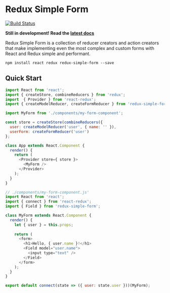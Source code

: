 # Redux Simple Form
[![Build Status](https://travis-ci.org/davidkpiano/redux-simple-form.svg?branch=master)](https://travis-ci.org/davidkpiano/redux-simple-form)

**Still in development! Read the [latest docs](http://davidkpiano.github.io/redux-simple-form)**

Redux Simple Form is a collection of reducer creators and action creators that make implementing even the most complex and custom forms with React and Redux simple and performant.

`npm install react redux redux-simple-form --save`

## Quick Start

```js
import React from 'react';
import { createStore, combineReducers } from 'redux';
import  { Provider } from 'react-redux';
import { createModelReducer, createFormReducer } from 'redux-simple-form';

import MyForm from './components/my-form-component';

const store = createStore(combineReducers({
  user: createModelReducer('user', { name: '' }),
  userForm: createFormReducer('user')
};

class App extends React.Component {
  render() {
    return (
      <Provider store={ store }>
        <MyForm />
      </Provider>
    );
  }
}
```

```js
// ./components/my-form-component.js'
import React from 'react';
import { connect } from 'react-redux';
import { Field } from 'redux-simple-form';

class MyForm extends React.Component {
  render() {
    let { user } = this.props;
    
    return (
      <form>
        <h1>Hello, { user.name }!</h1>
        <Field model="user.name">
          <input type="text" />
        </Field>
      </form>
    );
  }
}

export default connect(state => ({ user: state.user }))(MyForm);
```
